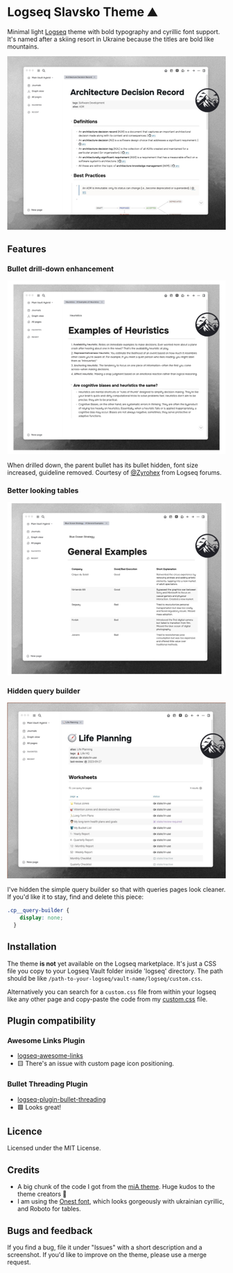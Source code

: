# Logseq Slavsko Theme ⛰️

Minimal light [Logseq](https://logseq.com/) theme with bold typography and cyrillic font support. It's named after a skiing resort in Ukraine because the titles are bold like mountains. 

![logseq-slavsko-theme-screenshot1](./img/logseq-slavsko-theme-screenshot1.png)

## Features

### Bullet drill-down enhancement
![logseq-slavsko-theme-screenshot4](./img/logseq-slavsko-theme-screenshot4-bullets.png)

When drilled down, the parent bullet has its bullet hidden, font size increased, guideline removed.
Courtesy of [@Zyrohex](https://discuss.logseq.com/t/style-changes-when-drilling-down-a-block-level/22051) from Logseq forums.

### Better looking tables
![logseq-slavsko-theme-screenshot2-tables](./img/logseq-slavsko-theme-screenshot2-tables.png)


### Hidden query builder
![logseq-slavsko-theme-screenshot3-query](./img/logseq-slavsko-theme-screenshot3-query.jpg)

I've hidden the simple query builder so that with queries pages look cleaner. If you'd like it to stay, find and delete this piece:

```css
.cp__query-builder {
    display: none;
  }
```

## Installation

The theme **is not** yet available on the Logseq marketplace. It's just a CSS file you copy to your Logseq Vault folder inside 'logseq' directory. The path should be like `/path-to-your-logseq/vault-name/logseq/custom.css`. 

Alternatively you can search for a `custom.css` file from within your logseq like any other page and copy-paste the code from my [custom.css](custom.css) file.

## Plugin compatibility

### Awesome Links Plugin
- [logseq-awesome-links](https://github.com/yoyurec/logseq-awesome-links)
- 🟨 There's an issue with custom page icon positioning.

### Bullet Threading Plugin
- [logseq-plugin-bullet-threading](https://github.com/pengx17/logseq-plugin-bullet-threading)
- 🟩 Looks great!


## Licence

Licensed under the MIT License.

## Credits

- A big chunk of the code I got from the [miA theme](https://github.com/playerofgames/logseq-mia-theme). 
Huge kudos to the theme creators 💛
- I am using the [Onest font](https://fonts.google.com/specimen/Onest), which looks gorgeously with ukrainian cyrillic, and Roboto for tables.

## Bugs and feedback
If you find a bug, file it under "Issues" with a short description and a screenshot.
If you'd like to improve on the theme, please use a merge request.

